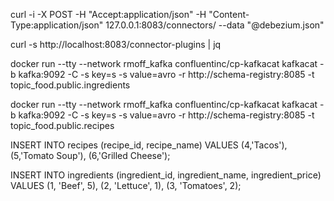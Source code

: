 
curl -i -X POST -H "Accept:application/json" -H "Content-Type:application/json" 127.0.0.1:8083/connectors/ --data "@debezium.json"

curl -s http://localhost:8083/connector-plugins | jq

docker run --tty
--network rmoff_kafka
confluentinc/cp-kafkacat
kafkacat -b kafka:9092 -C
-s key=s -s value=avro
-r http://schema-registry:8085
-t topic_food.public.ingredients

docker run --tty
--network rmoff_kafka
confluentinc/cp-kafkacat
kafkacat -b kafka:9092 -C
-s key=s -s value=avro
-r http://schema-registry:8085
-t topic_food.public.recipes

INSERT INTO recipes (recipe_id, recipe_name) VALUES (4,'Tacos'), (5,'Tomato Soup'), (6,'Grilled Cheese');

INSERT INTO ingredients (ingredient_id, ingredient_name, ingredient_price) VALUES (1, 'Beef', 5), (2, 'Lettuce', 1), (3, 'Tomatoes', 2);